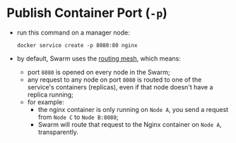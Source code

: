 # Publish Container Port (`-p`)

- run this command on a manager node:

    ```commandline
    docker service create -p 8080:80 nginx
    ```

- by default, Swarm uses the [routing mesh](), which means: <!-- todo: link to routing mesh -->
  - port `8080` is opened on every node in the Swarm;
  - any request to any node on port `8080` is routed to one of the service's containers (replicas), even if that node doesn't have a replica running;
  - for example:
    - the nginx container is only running on `Node A`, you send a request from `Node C` to `Node B:8080`;
    - Swarm will route that request to the Nginx container on `Node A`, transparently.
